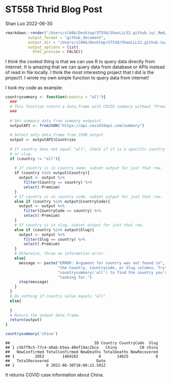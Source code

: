 ST558 Thrid Blog Post
================
Shan Luo
2022-06-30

``` r
rmarkdown::render("/Users/sl666/Desktop/ST558/ShanLLL52.github.io/_Rmd/2022-06-30-ST558Blog3-post.Rmd", 
          output_format = "github_document", 
          output_dir = "/Users/sl666/Desktop/ST558/ShanLLL52.github.io/_posts",
          output_options = list(
            html_preview = FALSE))
```

I think the coolest thing is that we can use R to query data directly
from internet. It is amazing that we can query data from database or
APIs instead of read in file locally. I think the most interesting
project that I did is the project1. I wrote my own simple function to
query data from internet!

I took my code as example:

``` r
countrysummary <- function(country = "all"){
  ###
  # This function return a data.frame with COVID summary without "Premium" for all   # countries.
  ###
  
  # Get summary data from summary endpoint.
  outputAPI <- fromJSON("https://api.covid19api.com/summary")
  
  # Select only data.frame from JSON output
  output <- outputAPI$Countries
  
  # If country does not equal "all", check if it is a specific country name, code
  # or slug.
  if (country != "all"){
    
    # If country is in country name, subset output for just that row.
    if (country %in% output$Country){
      output <- output %>% 
        filter(Country == country) %>%
        select(-Premium)
    }
    # If country is in country code, subset output for just that row.
    else if (country %in% output$CountryCode){
      output <- output %>% 
        filter(CountryCode == country) %>%
        select(-Premium)
    }
    # If country is in slug, subset output for just that row.
    else if (country %in% output$Slug){
      output <- output %>% 
        filter(Slug == country) %>%
        select(-Premium)
    }
    # Otherwise, throw an information error.
    else{
      message <- paste("ERROR: Argument for country was not found in",
                       "the Country, CountryCode, or Slug columns. Try",
                       "countrysummary('all') to find the country you're",
                       "looking for.")
      stop(message)
    }
  }
  # Do nothing if country value equals "all".
  else{
    
  } 
  # Return the output data.frame.
  return(output)
}
```

``` r
countrysummary('china')
```

    ##                                     ID Country CountryCode  Slug
    ## 1 c56ff9c5-77c4-48ab-b5ea-40ef19ac2bca   China          CN china
    ##   NewConfirmed TotalConfirmed NewDeaths TotalDeaths NewRecovered
    ## 1         2053        1469282         0       14625            0
    ##   TotalRecovered                     Date
    ## 1              0 2022-06-30T18:08:22.501Z

It returns COVID case information about China.
